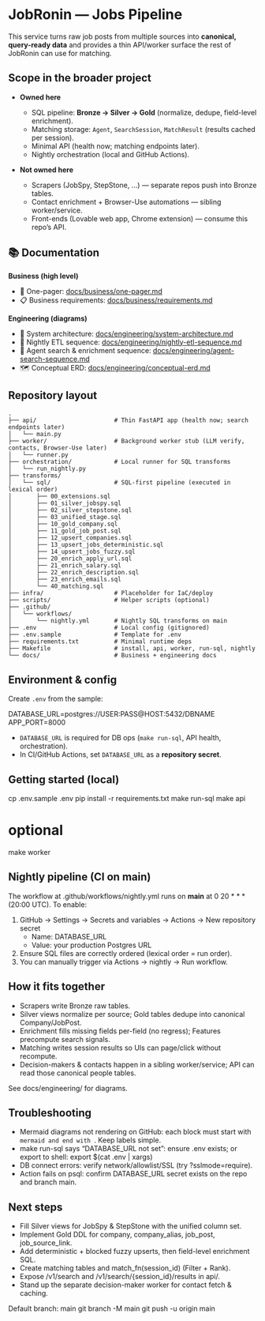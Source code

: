 # JobRonin — Jobs Pipeline

This service turns raw job posts from multiple sources into **canonical, query-ready data** and provides a thin API/worker surface the rest of JobRonin can use for matching.

## Scope in the broader project

- **Owned here**
  - SQL pipeline: **Bronze → Silver → Gold** (normalize, dedupe, field-level enrichment).
  - Matching storage: `Agent`, `SearchSession`, `MatchResult` (results cached per session).
  - Minimal API (health now; matching endpoints later).
  - Nightly orchestration (local and GitHub Actions).

- **Not owned here**
  - Scrapers (JobSpy, StepStone, …) — separate repos push into Bronze tables.
  - Contact enrichment + Browser-Use automations — sibling worker/service.
  - Front-ends (Lovable web app, Chrome extension) — consume this repo’s API.

## 📚 Documentation

**Business (high level)**
- 🧭 One-pager: [docs/business/one-pager.md](docs/business/one-pager.md)
- 📋 Business requirements: [docs/business/requirements.md](docs/business/requirements.md)

**Engineering (diagrams)**
- 🧱 System architecture: [docs/engineering/system-architecture.md](docs/engineering/system-architecture.md)
- 🌙 Nightly ETL sequence: [docs/engineering/nightly-etl-sequence.md](docs/engineering/nightly-etl-sequence.md)
- 🤖 Agent search & enrichment sequence: [docs/engineering/agent-search-sequence.md](docs/engineering/agent-search-sequence.md)
- 🗺️ Conceptual ERD: [docs/engineering/conceptual-erd.md](docs/engineering/conceptual-erd.md)

## Repository layout

```text
.
├── api/                      # Thin FastAPI app (health now; search endpoints later)
│   └── main.py
├── worker/                   # Background worker stub (LLM verify, contacts, Browser-Use later)
│   └── runner.py
├── orchestration/            # Local runner for SQL transforms
│   └── run_nightly.py
├── transforms/
│   └── sql/                  # SQL-first pipeline (executed in lexical order)
│       ├── 00_extensions.sql
│       ├── 01_silver_jobspy.sql
│       ├── 02_silver_stepstone.sql
│       ├── 03_unified_stage.sql
│       ├── 10_gold_company.sql
│       ├── 11_gold_job_post.sql
│       ├── 12_upsert_companies.sql
│       ├── 13_upsert_jobs_deterministic.sql
│       ├── 14_upsert_jobs_fuzzy.sql
│       ├── 20_enrich_apply_url.sql
│       ├── 21_enrich_salary.sql
│       ├── 22_enrich_description.sql
│       ├── 23_enrich_emails.sql
│       └── 40_matching.sql
├── infra/                    # Placeholder for IaC/deploy
├── scripts/                  # Helper scripts (optional)
├── .github/
│   └── workflows/
│       └── nightly.yml       # Nightly SQL transforms on main
├── .env                      # Local config (gitignored)
├── .env.sample               # Template for .env
├── requirements.txt          # Minimal runtime deps
├── Makefile                  # install, api, worker, run-sql, nightly
└── docs/                     # Business + engineering docs

```

## Environment & config

Create `.env` from the sample:

DATABASE_URL=postgres://USER:PASS@HOST:5432/DBNAME
APP_PORT=8000

- `DATABASE_URL` is required for DB ops (`make run-sql`, API health, orchestration).
- In CI/GitHub Actions, set `DATABASE_URL` as a **repository secret**.

## Getting started (local)

cp .env.sample .env
pip install -r requirements.txt
make run-sql
make api
# optional
make worker

## Nightly pipeline (CI on main)

The workflow at .github/workflows/nightly.yml runs on **main** at 0 20 * * * (20:00 UTC). To enable:

1. GitHub → Settings → Secrets and variables → Actions → New repository secret
   - Name: DATABASE_URL
   - Value: your production Postgres URL
2. Ensure SQL files are correctly ordered (lexical order = run order).
3. You can manually trigger via Actions → nightly → Run workflow.

## How it fits together

- Scrapers write Bronze raw tables.
- Silver views normalize per source; Gold tables dedupe into canonical Company/JobPost.
- Enrichment fills missing fields per-field (no regress); Features precompute search signals.
- Matching writes session results so UIs can page/click without recompute.
- Decision-makers & contacts happen in a sibling worker/service; API can read those canonical people tables.

See docs/engineering/ for diagrams.

## Troubleshooting

- Mermaid diagrams not rendering on GitHub: each block must start with ```mermaid and end with ```. Keep labels simple.
- make run-sql says “DATABASE_URL not set”: ensure .env exists; or export to shell: export $(cat .env | xargs)
- DB connect errors: verify network/allowlist/SSL (try ?sslmode=require).
- Action fails on psql: confirm DATABASE_URL secret exists on the repo and branch main.

## Next steps

- Fill Silver views for JobSpy & StepStone with the unified column set.
- Implement Gold DDL for company, company_alias, job_post, job_source_link.
- Add deterministic + blocked fuzzy upserts, then field-level enrichment SQL.
- Create matching tables and match_fn(session_id) (Filter + Rank).
- Expose /v1/search and /v1/search/{session_id}/results in api/.
- Stand up the separate decision-maker worker for contact fetch & caching.

Default branch: main
git branch -M main
git push -u origin main
